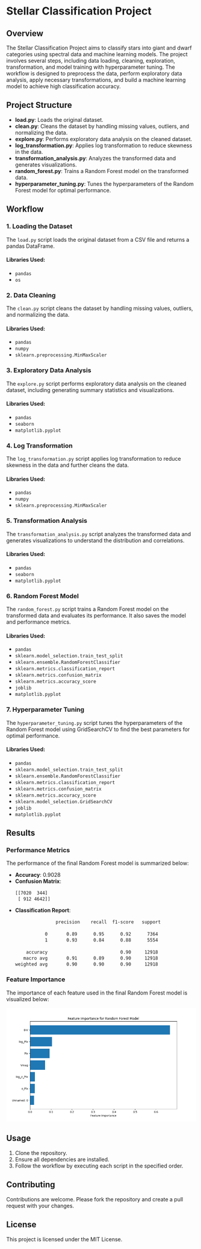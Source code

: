 
# Stellar Classification Project

## Overview

The Stellar Classification Project aims to classify stars into giant and dwarf categories using spectral data and machine learning models. The project involves several steps, including data loading, cleaning, exploration, transformation, and model training with hyperparameter tuning. The workflow is designed to preprocess the data, perform exploratory data analysis, apply necessary transformations, and build a machine learning model to achieve high classification accuracy.

## Project Structure

- **load.py**: Loads the original dataset.
- **clean.py**: Cleans the dataset by handling missing values, outliers, and normalizing the data.
- **explore.py**: Performs exploratory data analysis on the cleaned dataset.
- **log_transformation.py**: Applies log transformation to reduce skewness in the data.
- **transformation_analysis.py**: Analyzes the transformed data and generates visualizations.
- **random_forest.py**: Trains a Random Forest model on the transformed data.
- **hyperparameter_tuning.py**: Tunes the hyperparameters of the Random Forest model for optimal performance.

## Workflow

### 1. Loading the Dataset

The `load.py` script loads the original dataset from a CSV file and returns a pandas DataFrame.

#### Libraries Used:
- `pandas`
- `os`

### 2. Data Cleaning

The `clean.py` script cleans the dataset by handling missing values, outliers, and normalizing the data.

#### Libraries Used:
- `pandas`
- `numpy`
- `sklearn.preprocessing.MinMaxScaler`

### 3. Exploratory Data Analysis

The `explore.py` script performs exploratory data analysis on the cleaned dataset, including generating summary statistics and visualizations.

#### Libraries Used:
- `pandas`
- `seaborn`
- `matplotlib.pyplot`

### 4. Log Transformation

The `log_transformation.py` script applies log transformation to reduce skewness in the data and further cleans the data.

#### Libraries Used:
- `pandas`
- `numpy`
- `sklearn.preprocessing.MinMaxScaler`

### 5. Transformation Analysis

The `transformation_analysis.py` script analyzes the transformed data and generates visualizations to understand the distribution and correlations.

#### Libraries Used:
- `pandas`
- `seaborn`
- `matplotlib.pyplot`

### 6. Random Forest Model

The `random_forest.py` script trains a Random Forest model on the transformed data and evaluates its performance. It also saves the model and performance metrics.

#### Libraries Used:
- `pandas`
- `sklearn.model_selection.train_test_split`
- `sklearn.ensemble.RandomForestClassifier`
- `sklearn.metrics.classification_report`
- `sklearn.metrics.confusion_matrix`
- `sklearn.metrics.accuracy_score`
- `joblib`
- `matplotlib.pyplot`

### 7. Hyperparameter Tuning

The `hyperparameter_tuning.py` script tunes the hyperparameters of the Random Forest model using GridSearchCV to find the best parameters for optimal performance.

#### Libraries Used:
- `pandas`
- `sklearn.model_selection.train_test_split`
- `sklearn.ensemble.RandomForestClassifier`
- `sklearn.metrics.classification_report`
- `sklearn.metrics.confusion_matrix`
- `sklearn.metrics.accuracy_score`
- `sklearn.model_selection.GridSearchCV`
- `joblib`
- `matplotlib.pyplot`

## Results

### Performance Metrics

The performance of the final Random Forest model is summarized below:

- **Accuracy**: 0.9028
- **Confusion Matrix**: 
  ```
  [[7020  344]
   [ 912 4642]]
  ```
- **Classification Report**:
  ```
                 precision    recall  f1-score   support

             0       0.89      0.95      0.92      7364
             1       0.93      0.84      0.88      5554

      accuracy                           0.90     12918
     macro avg       0.91      0.89      0.90     12918
  weighted avg       0.90      0.90      0.90     12918
  ```

### Feature Importance

The importance of each feature used in the final Random Forest model is visualized below:

![Feature Importance](viz/feature_importance_best.png)

## Usage

1. Clone the repository.
2. Ensure all dependencies are installed.
3. Follow the workflow by executing each script in the specified order.

## Contributing

Contributions are welcome. Please fork the repository and create a pull request with your changes.

## License

This project is licensed under the MIT License.
```

